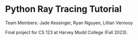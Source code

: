 # Python Ray Tracing Tutorial
Team Members: Jade Kessinger, Ryan Nguyen, Lillian Vernooy

Final project for CS 123 at Harvey Mudd College (Fall 2023).
